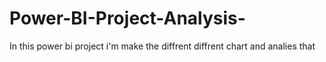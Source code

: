 # Power-BI-Project-Analysis-
In this power bi project i'm make the diffrent diffrent chart and analies that
